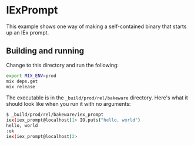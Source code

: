 # IExPrompt

This example shows one way of making a self-contained binary that starts up an
IEx prompt.

## Building and running

Change to this directory and run the following:

```sh
export MIX_ENV=prod
mix deps.get
mix release
```

The executable is in the `_build/prod/rel/bakeware` directory. Here's what it
should look like when you run it with no arguments:

```sh
$ _build/prod/rel/bakeware/iex_prompt
iex(iex_prompt@localhost)1> IO.puts("hello, world")
hello, world
:ok
iex(iex_prompt@localhost)2>
```
